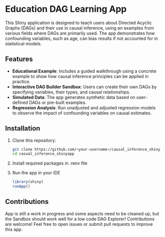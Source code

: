 # Education DAG Learning App

This Shiny application is designed to teach users about Directed Acyclic Graphs (DAGs) and their use in causal inference, using an examples from various fields where DAGs are primarily used. The app demonstrates how confounding variables, such as age, can bias results if not accounted for in statistical models.


## Features

- **Educational Example**: Includes a guided walkthrough using a concrete example to show how causal inference principles can be applied in practice.
- **Interactive DAG Builder Sandbox**: Users can create their own DAGs by specifying variables, their types, and causal relationships.
- **Simulated Data**: The app generates synthetic data based on user-defined DAGs or pre-built examples.
- **Regression Analysis**: Run unadjusted and adjusted regression models to observe the impact of confounding variables on causal estimates.


## Installation

1. Clone this repository:
   ```bash
   git clone https://github.com/<your-username>/causal_inference_shinyapp.git
   cd casual_inference_shinyapp
   ```

2. Install required packages in .renv file

4. Run the app in your IDE
   ```r
   library(shiny)
   runApp()
   ```

## Contributions 

App is still a work in progress and some aspects need to be cleaned up, but the Sandbox should work well for a low code DAG Explorer! 
Contributions are welcome! Feel free to open issues or submit pull requests to improve this app.





   
